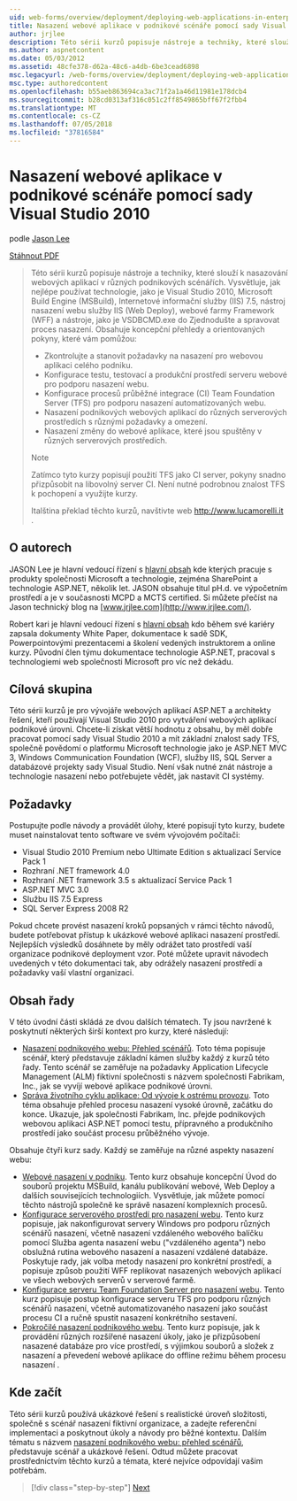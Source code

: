 ```yaml
---
uid: web-forms/overview/deployment/deploying-web-applications-in-enterprise-scenarios/deploying-web-applications-in-enterprise-scenarios
title: Nasazení webové aplikace v podnikové scénáře pomocí sady Visual Studio 2010 | Dokumentace Microsoftu
author: jrjlee
description: Této sérii kurzů popisuje nástroje a techniky, které slouží k nasazování webových aplikací v různých podnikových scénářích. Vysvětluje, jak nejlépe používat...
ms.author: aspnetcontent
ms.date: 05/03/2012
ms.assetid: 48cfe378-d62a-48c6-a4db-6be3cead6898
msc.legacyurl: /web-forms/overview/deployment/deploying-web-applications-in-enterprise-scenarios/deploying-web-applications-in-enterprise-scenarios
msc.type: authoredcontent
ms.openlocfilehash: b55aeb863694ca3ac71f2a1a46d11981e178dcb4
ms.sourcegitcommit: b28cd0313af316c051c2ff8549865bff67f2fbb4
ms.translationtype: MT
ms.contentlocale: cs-CZ
ms.lasthandoff: 07/05/2018
ms.locfileid: "37816584"
---
```

<a name="deploying-web-applications-in-enterprise-scenarios-using-visual-studio-2010"></a>Nasazení webové aplikace v podnikové scénáře pomocí sady Visual Studio 2010
====================
podle [Jason Lee](https://github.com/jrjlee)

[Stáhnout PDF](https://msdnshared.blob.core.windows.net/media/MSDNBlogsFS/prod.evol.blogs.msdn.com/CommunityServer.Blogs.Components.WeblogFiles/00/00/00/63/56/8130.DeployingWebAppsInEnterpriseScenarios.pdf)

> Této sérii kurzů popisuje nástroje a techniky, které slouží k nasazování webových aplikací v různých podnikových scénářích. Vysvětluje, jak nejlépe používat technologie, jako je Visual Studio 2010, Microsoft Build Engine (MSBuild), Internetové informační služby (IIS) 7.5, nástroj nasazení webu služby IIS (Web Deploy), webové farmy Framework (WFF) a nástroje, jako je VSDBCMD.exe do Zjednodušte a spravovat proces nasazení. Obsahuje koncepční přehledy a orientovaných pokyny, které vám pomůžou:
> 
> - Zkontrolujte a stanovit požadavky na nasazení pro webovou aplikaci celého podniku.
> - Konfigurace testu, testovací a produkční prostředí serveru webové pro podporu nasazení webu.
> - Konfigurace procesů průběžné integrace (CI) Team Foundation Server (TFS) pro podporu nasazení automatizovaných webu.
> - Nasazení podnikových webových aplikací do různých serverových prostředích s různými požadavky a omezení.
> - Nasazení změny do webové aplikace, které jsou spuštěny v různých serverových prostředích.
> 
> > [!NOTE]
> > Zatímco tyto kurzy popisují použití TFS jako CI server, pokyny snadno přizpůsobit na libovolný server CI. Není nutné podrobnou znalost TFS k pochopení a využijte kurzy.
> 
> 
> Italština překlad těchto kurzů, navštivte web [ http://www.lucamorelli.it ](http://www.lucamorelli.it).


## <a name="about-the-authors"></a>O autorech

JASON Lee je hlavní vedoucí řízení s [hlavní obsah](http://www.contentmaster.com/) kde kterých pracuje s produkty společnosti Microsoft a technologie, zejména SharePoint a technologie ASP.NET, několik let. JASON obsahuje titul pH.d. ve výpočetním prostředí a je v současnosti MCPD a MCTS certified. Si můžete přečíst na Jason technický blog na [www.jrjlee.com](http://www.jrjlee.com/).

Robert kari je hlavní vedoucí řízení s [hlavní obsah](http://www.contentmaster.com/) kdo během své kariéry zapsala dokumenty White Paper, dokumentace k sadě SDK, Powerpointovými prezentacemi a školení vedených instruktorem a online kurzy. Původní člen týmu dokumentace technologie ASP.NET, pracoval s technologiemi web společnosti Microsoft pro víc než dekádu.

## <a name="target-audience"></a>Cílová skupina

Této sérii kurzů je pro vývojáře webových aplikací ASP.NET a architekty řešení, kteří používají Visual Studio 2010 pro vytváření webových aplikací podnikové úrovni. Chcete-li získat větší hodnotu z obsahu, by měl dobře pracovat pomocí sady Visual Studio 2010 a mít základní znalost sady TFS, společně povědomí o platformu Microsoft technologie jako je ASP.NET MVC 3, Windows Communication Foundation (WCF), služby IIS, SQL Server a databázové projekty sady Visual Studio. Není však nutné znát nástroje a technologie nasazení nebo potřebujete vědět, jak nastavit CI systémy.

## <a name="requirements"></a>Požadavky

Postupujte podle návody a provádět úlohy, které popisují tyto kurzy, budete muset nainstalovat tento software ve svém vývojovém počítači:

- Visual Studio 2010 Premium nebo Ultimate Edition s aktualizací Service Pack 1
- Rozhraní .NET framework 4.0
- Rozhraní .NET framework 3.5 s aktualizací Service Pack 1
- ASP.NET MVC 3.0
- Službu IIS 7.5 Express
- SQL Server Express 2008 R2

Pokud chcete provést nasazení kroků popsaných v rámci těchto návodů, budete potřebovat přístup k ukázkové webové aplikaci nasazení prostředí. Nejlepších výsledků dosáhnete by měly odrážet tato prostředí vaší organizace podnikové deployment vzor. Poté můžete upravit návodech uvedených v této dokumentaci tak, aby odrážely nasazení prostředí a požadavky vaší vlastní organizaci.

## <a name="series-contents"></a>Obsah řady

V této úvodní části skládá ze dvou dalších tématech. Ty jsou navržené k poskytnutí některých širší kontext pro kurzy, které následují:

- [Nasazení podnikového webu: Přehled scénářů](enterprise-web-deployment-scenario-overview.md). Toto téma popisuje scénář, který představuje základní kámen služby každý z kurzů této řady. Tento scénář se zaměřuje na požadavky Application Lifecycle Management (ALM) fiktivní společnosti s názvem společnosti Fabrikam, Inc., jak se vyvíjí webové aplikace podnikové úrovni.
- [Správa životního cyklu aplikace: Od vývoje k ostrému provozu](application-lifecycle-management-from-development-to-production.md). Toto téma obsahuje přehled procesu nasazení vysoké úrovně, začátku do konce. Ukazuje, jak společnosti Fabrikam, Inc. přejde podnikových webovou aplikaci ASP.NET pomocí testu, přípravného a produkčního prostředí jako součást procesu průběžného vývoje.

Obsahuje čtyři kurz sady. Každý se zaměřuje na různé aspekty nasazení webu:

- [Webové nasazení v podniku](../web-deployment-in-the-enterprise/web-deployment-in-the-enterprise.md). Tento kurz obsahuje koncepční Úvod do souborů projektu MSBuild, kanálu publikování webové, Web Deploy a dalších souvisejících technologiích. Vysvětluje, jak můžete pomocí těchto nástrojů společně ke správě nasazení komplexních procesů.
- [Konfigurace serverového prostředí pro nasazení webu](../configuring-server-environments-for-web-deployment/configuring-server-environments-for-web-deployment.md). Tento kurz popisuje, jak nakonfigurovat servery Windows pro podporu různých scénářů nasazení, včetně nasazení vzdáleného webového balíčku pomocí Služba agenta nasazení webu ("vzdáleného agenta") nebo obslužná rutina webového nasazení a nasazení vzdálené databáze. Poskytuje rady, jak volba metody nasazení pro konkrétní prostředí, a popisuje způsob použití WFF replikovat nasazených webových aplikací ve všech webových serverů v serverové farmě.
- [Konfigurace serveru Team Foundation Server pro nasazení webu](../configuring-team-foundation-server-for-web-deployment/configuring-team-foundation-server-for-web-deployment.md). Tento kurz popisuje postup konfigurace serveru TFS pro podporu různých scénářů nasazení, včetně automatizovaného nasazení jako součást procesu CI a ručně spustit nasazení konkrétního sestavení.
- [Pokročilé nasazení podnikového webu](../advanced-enterprise-web-deployment/advanced-enterprise-web-deployment.md). Tento kurz popisuje, jak k provádění různých rozšířené nasazení úkoly, jako je přizpůsobení nasazené databáze pro více prostředí, s výjimkou souborů a složek z nasazení a převedení webové aplikace do offline režimu během procesu nasazení .

## <a name="where-to-start"></a>Kde začít

Této sérii kurzů používá ukázkové řešení s realistické úroveň složitosti, společně s scénář nasazení fiktivní organizace, a zadejte referenční implementaci a poskytnout úkoly a návody pro běžné kontextu. Dalším tématu s názvem [nasazení podnikového webu: přehled scénářů](enterprise-web-deployment-scenario-overview.md), představuje scénář a ukázkové řešení. Odtud můžete pracovat prostřednictvím těchto kurzů a témata, které nejvíce odpovídají vašim potřebám.

> [!div class="step-by-step"]
> [Next](enterprise-web-deployment-scenario-overview.md)
